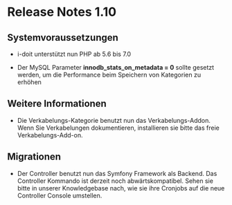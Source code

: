 # Release Notes 1.10

Systemvoraussetzungen
---------------------

*   i-doit unterstützt nun PHP ab 5.6 bis 7.0

*   Der MySQL Parameter **innodb_stats_on_metadata = 0** sollte gesetzt werden, um die Performance beim Speichern von Kategorien zu erhöhen

Weitere Informationen
---------------------

*   Die Verkabelungs-Kategorie benutzt nun das Verkabelungs-Addon. Wenn Sie Verkabelungen dokumentieren, installieren sie bitte das freie Verkabelungs-Add-on.

Migrationen
-----------

*   Der Controller benutzt nun das Symfony Framework als Backend. Das Controller Kommando ist derzeit noch abwärtskompatibel. Sehen sie bitte in unserer Knowledgebase nach, wie sie ihre Cronjobs auf die neue Controller Console umstellen.

